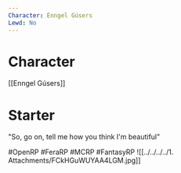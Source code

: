 ```yaml
---
Character: Enngel Gúsers
Lewd: No
---
```

# Character
[[Enngel Gúsers]]

# Starter
"So, go on, tell me how you think I'm beautiful"

#OpenRP #FeraRP #MCRP #FantasyRP 
![[../../../../1. Attachments/FCkHGuWUYAA4LGM.jpg]]